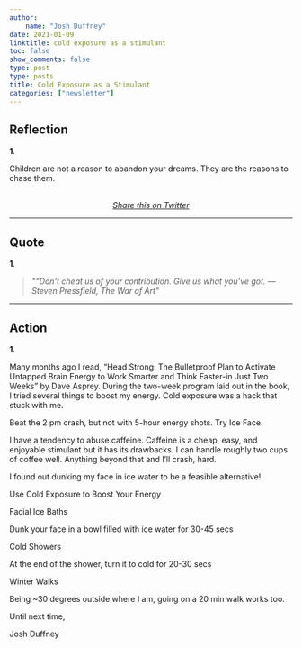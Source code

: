 ```yaml
---
author:
    name: "Josh Duffney"
date: 2021-01-09
linktitle: cold exposure as a stimulant
toc: false
show_comments: false
type: post
type: posts
title: Cold Exposure as a Stimulant
categories: ["newsletter"]
---
```


## Reflection

**1**.

Children are not a reason to abandon your dreams. They are the reasons to chase them.

<br>

<div align="center">
<i><a href="<Update>">Share this on Twitter</a></i>
</div>

---

## Quote

**1**.

> _"“Don't cheat us of your contribution. Give us what you've got. — Steven Pressfield, The War of Art"_

---

## Action

**1**.

Many months ago I read, “Head Strong: The Bulletproof Plan to Activate Untapped Brain Energy to Work Smarter and Think Faster-in Just Two Weeks” by Dave Asprey. During the two-week program laid out in the book, I tried several things to boost my energy. Cold exposure was a hack that stuck with me.

Beat the 2 pm crash, but not with 5-hour energy shots. Try Ice Face.

I have a tendency to abuse caffeine. Caffeine is a cheap, easy, and enjoyable stimulant but it has its drawbacks. I can handle roughly two cups of coffee well. Anything beyond that and I’ll crash, hard.

I found out dunking my face in ice water to be a feasible alternative!

Use Cold Exposure to Boost Your Energy

Facial Ice Baths

Dunk your face in a bowl filled with ice water for 30-45 secs

Cold Showers

At the end of the shower, turn it to cold for 20-30 secs

Winter Walks

Being ~30 degrees outside where I am, going on a 20 min walk works too.

Until next time,

Josh Duffney
